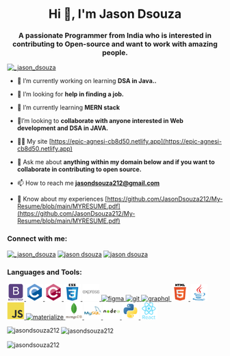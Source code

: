 <h1 align="center">Hi 👋, I'm Jason Dsouza</h1>
<h3 align="center">A passionate Programmer from India who is interested in contributing to Open-source and want to work with amazing people.</h3>

<p align="left"> <a href="https://twitter.com/_jason_dsouza" target="blank"><img src="https://img.shields.io/twitter/follow/_jason_dsouza?logo=twitter&style=for-the-badge" alt="_jason_dsouza" /></a> </p>

- 🔭 I’m currently working on learning **DSA in Java..**

- 🌱 I’m looking for **help in finding a job.**

- 👯 I’m currently learning **MERN stack**

- 🤝I’m looking to **collaborate with anyone interested in Web development and DSA in JAVA.**

- 👨‍💻 My site [https://epic-agnesi-cb8d50.netlify.app](https://epic-agnesi-cb8d50.netlify.app)

- 💬 Ask me about **anything within my domain below and if you want to collaborate in contributing to open source.**

- 📫 How to reach me **jasondsouza212@gmail.com**

- 📄 Know about my experiences [https://github.com/JasonDsouza212/My-Resume/blob/main/MYRESUME.pdf](https://github.com/JasonDsouza212/My-Resume/blob/main/MYRESUME.pdf)

<h3 align="left">Connect with me:</h3>
<p align="left">
<a href="https://twitter.com/_jason_dsouza" target="blank"><img align="center" src="https://raw.githubusercontent.com/rahuldkjain/github-profile-readme-generator/master/src/images/icons/Social/twitter.svg" alt="_jason_dsouza" height="30" width="40" /></a>
<a href="https://linkedin.com/in/jason dsouza" target="blank"><img align="center" src="https://raw.githubusercontent.com/rahuldkjain/github-profile-readme-generator/master/src/images/icons/Social/linked-in-alt.svg" alt="jason dsouza" height="30" width="40" /></a>
<a href="https://www.leetcode.com/jason dsouza" target="blank"><img align="center" src="https://raw.githubusercontent.com/rahuldkjain/github-profile-readme-generator/master/src/images/icons/Social/leet-code.svg" alt="jason dsouza" height="30" width="40" /></a>
</p>

<h3 align="left">Languages and Tools:</h3>
<p align="left"> <a href="https://getbootstrap.com" target="_blank"> <img src="https://raw.githubusercontent.com/devicons/devicon/master/icons/bootstrap/bootstrap-plain-wordmark.svg" alt="bootstrap" width="40" height="40"/> </a> <a href="https://www.cprogramming.com/" target="_blank"> <img src="https://raw.githubusercontent.com/devicons/devicon/master/icons/c/c-original.svg" alt="c" width="40" height="40"/> </a> <a href="https://www.w3schools.com/cpp/" target="_blank"> <img src="https://raw.githubusercontent.com/devicons/devicon/master/icons/cplusplus/cplusplus-original.svg" alt="cplusplus" width="40" height="40"/> </a> <a href="https://www.w3schools.com/css/" target="_blank"> <img src="https://raw.githubusercontent.com/devicons/devicon/master/icons/css3/css3-original-wordmark.svg" alt="css3" width="40" height="40"/> </a> <a href="https://expressjs.com" target="_blank"> <img src="https://raw.githubusercontent.com/devicons/devicon/master/icons/express/express-original-wordmark.svg" alt="express" width="40" height="40"/> </a> <a href="https://www.figma.com/" target="_blank"> <img src="https://www.vectorlogo.zone/logos/figma/figma-icon.svg" alt="figma" width="40" height="40"/> </a> <a href="https://git-scm.com/" target="_blank"> <img src="https://www.vectorlogo.zone/logos/git-scm/git-scm-icon.svg" alt="git" width="40" height="40"/> </a> <a href="https://graphql.org" target="_blank"> <img src="https://www.vectorlogo.zone/logos/graphql/graphql-icon.svg" alt="graphql" width="40" height="40"/> </a> <a href="https://www.w3.org/html/" target="_blank"> <img src="https://raw.githubusercontent.com/devicons/devicon/master/icons/html5/html5-original-wordmark.svg" alt="html5" width="40" height="40"/> </a> <a href="https://www.java.com" target="_blank"> <img src="https://raw.githubusercontent.com/devicons/devicon/master/icons/java/java-original.svg" alt="java" width="40" height="40"/> </a> <a href="https://developer.mozilla.org/en-US/docs/Web/JavaScript" target="_blank"> <img src="https://raw.githubusercontent.com/devicons/devicon/master/icons/javascript/javascript-original.svg" alt="javascript" width="40" height="40"/> </a> <a href="https://materializecss.com/" target="_blank"> <img src="https://raw.githubusercontent.com/prplx/svg-logos/5585531d45d294869c4eaab4d7cf2e9c167710a9/svg/materialize.svg" alt="materialize" width="40" height="40"/> </a> <a href="https://www.mongodb.com/" target="_blank"> <img src="https://raw.githubusercontent.com/devicons/devicon/master/icons/mongodb/mongodb-original-wordmark.svg" alt="mongodb" width="40" height="40"/> </a> <a href="https://www.mysql.com/" target="_blank"> <img src="https://raw.githubusercontent.com/devicons/devicon/master/icons/mysql/mysql-original-wordmark.svg" alt="mysql" width="40" height="40"/> </a> <a href="https://nodejs.org" target="_blank"> <img src="https://raw.githubusercontent.com/devicons/devicon/master/icons/nodejs/nodejs-original-wordmark.svg" alt="nodejs" width="40" height="40"/> </a> <a href="https://www.python.org" target="_blank"> <img src="https://raw.githubusercontent.com/devicons/devicon/master/icons/python/python-original.svg" alt="python" width="40" height="40"/> </a> <a href="https://reactjs.org/" target="_blank"> <img src="https://raw.githubusercontent.com/devicons/devicon/master/icons/react/react-original-wordmark.svg" alt="react" width="40" height="40"/> </a> </p>

<p><img align="left" src="https://github-readme-stats.vercel.app/api/top-langs?username=jasondsouza212&show_icons=true&locale=en&layout=compact" alt="jasondsouza212" /></p>

<p>&nbsp;<img align="center" src="https://github-readme-stats.vercel.app/api?username=jasondsouza212&show_icons=true&locale=en" alt="jasondsouza212" /></p>

<p><img align="center" src="https://github-readme-streak-stats.herokuapp.com/?user=jasondsouza212&" alt="jasondsouza212" /></p>
